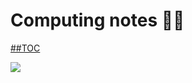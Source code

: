 # Computing notes 👨‍💻

[##TOC]()

![](https://planspace.org/20151206-how_to_eat_computers/img/cat_at_mini_desk.jpg)
